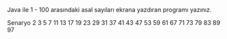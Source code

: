 Java ile 1 - 100 arasındaki asal sayıları ekrana yazdıran programı yazınız.

Senaryo
2 3 5 7 11 13 17 19 23 29 31 37 41 43 47 53 59 61 67 71 73 79 83 89 97 

